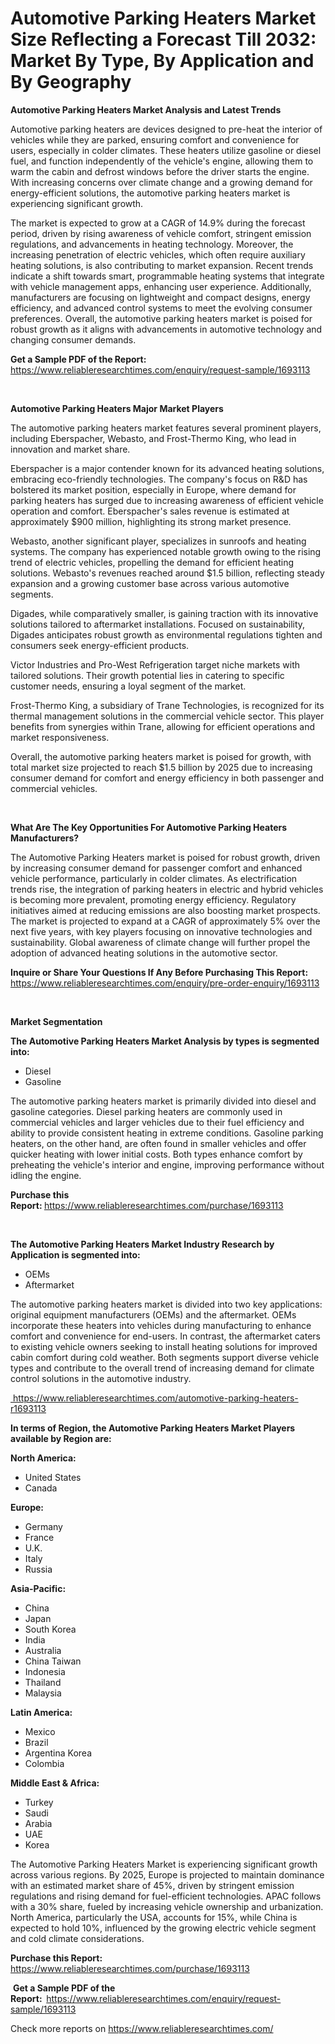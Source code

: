 <p><h1>Automotive Parking Heaters Market Size Reflecting a Forecast Till 2032: Market By Type, By Application and By Geography</h1></p><p><strong>Automotive Parking Heaters Market Analysis and Latest Trends</strong></p>
<p><p>Automotive parking heaters are devices designed to pre-heat the interior of vehicles while they are parked, ensuring comfort and convenience for users, especially in colder climates. These heaters utilize gasoline or diesel fuel, and function independently of the vehicle's engine, allowing them to warm the cabin and defrost windows before the driver starts the engine. With increasing concerns over climate change and a growing demand for energy-efficient solutions, the automotive parking heaters market is experiencing significant growth.</p><p>The market is expected to grow at a CAGR of 14.9% during the forecast period, driven by rising awareness of vehicle comfort, stringent emission regulations, and advancements in heating technology. Moreover, the increasing penetration of electric vehicles, which often require auxiliary heating solutions, is also contributing to market expansion. Recent trends indicate a shift towards smart, programmable heating systems that integrate with vehicle management apps, enhancing user experience. Additionally, manufacturers are focusing on lightweight and compact designs, energy efficiency, and advanced control systems to meet the evolving consumer preferences. Overall, the automotive parking heaters market is poised for robust growth as it aligns with advancements in automotive technology and changing consumer demands.</p></p>
<p><strong>Get a Sample PDF of the Report:&nbsp;</strong> <a href="https://www.reliableresearchtimes.com/enquiry/request-sample/1693113?utm_campaign=2646&utm_medium=2&utm_source=Github&utm_content=ia&utm_term=27032025&utm_id=automotive-parking-heaters">https://www.reliableresearchtimes.com/enquiry/request-sample/1693113</a></p>
<p>&nbsp;</p>
<p><strong>Automotive Parking Heaters Major Market Players</strong></p>
<p><p>The automotive parking heaters market features several prominent players, including Eberspacher, Webasto, and Frost-Thermo King, who lead in innovation and market share. </p><p>Eberspacher is a major contender known for its advanced heating solutions, embracing eco-friendly technologies. The company's focus on R&D has bolstered its market position, especially in Europe, where demand for parking heaters has surged due to increasing awareness of efficient vehicle operation and comfort. Eberspacher's sales revenue is estimated at approximately $900 million, highlighting its strong market presence.</p><p>Webasto, another significant player, specializes in sunroofs and heating systems. The company has experienced notable growth owing to the rising trend of electric vehicles, propelling the demand for efficient heating solutions. Webasto's revenues reached around $1.5 billion, reflecting steady expansion and a growing customer base across various automotive segments.</p><p>Digades, while comparatively smaller, is gaining traction with its innovative solutions tailored to aftermarket installations. Focused on sustainability, Digades anticipates robust growth as environmental regulations tighten and consumers seek energy-efficient products.</p><p>Victor Industries and Pro-West Refrigeration target niche markets with tailored solutions. Their growth potential lies in catering to specific customer needs, ensuring a loyal segment of the market.</p><p>Frost-Thermo King, a subsidiary of Trane Technologies, is recognized for its thermal management solutions in the commercial vehicle sector. This player benefits from synergies within Trane, allowing for efficient operations and market responsiveness.</p><p>Overall, the automotive parking heaters market is poised for growth, with total market size projected to reach $1.5 billion by 2025 due to increasing consumer demand for comfort and energy efficiency in both passenger and commercial vehicles.</p></p>
<p>&nbsp;</p>
<p><strong>What Are The Key Opportunities For Automotive Parking Heaters Manufacturers?</strong></p>
<p><p>The Automotive Parking Heaters market is poised for robust growth, driven by increasing consumer demand for passenger comfort and enhanced vehicle performance, particularly in colder climates. As electrification trends rise, the integration of parking heaters in electric and hybrid vehicles is becoming more prevalent, promoting energy efficiency. Regulatory initiatives aimed at reducing emissions are also boosting market prospects. The market is projected to expand at a CAGR of approximately 5% over the next five years, with key players focusing on innovative technologies and sustainability. Global awareness of climate change will further propel the adoption of advanced heating solutions in the automotive sector.</p></p>
<p><strong>Inquire or Share Your Questions If Any Before Purchasing This Report:</strong> <a href="https://www.reliableresearchtimes.com/enquiry/pre-order-enquiry/1693113?utm_campaign=2646&utm_medium=2&utm_source=Github&utm_content=ia&utm_term=27032025&utm_id=automotive-parking-heaters">https://www.reliableresearchtimes.com/enquiry/pre-order-enquiry/1693113</a></p>
<p>&nbsp;</p>
<p><strong>Market Segmentation</strong></p>
<p><strong>The Automotive Parking Heaters Market Analysis by types is segmented into:</strong></p>
<p><ul><li>Diesel</li><li>Gasoline</li></ul></p>
<p><p>The automotive parking heaters market is primarily divided into diesel and gasoline categories. Diesel parking heaters are commonly used in commercial vehicles and larger vehicles due to their fuel efficiency and ability to provide consistent heating in extreme conditions. Gasoline parking heaters, on the other hand, are often found in smaller vehicles and offer quicker heating with lower initial costs. Both types enhance comfort by preheating the vehicle's interior and engine, improving performance without idling the engine.</p></p>
<p><strong>Purchase this Report:&nbsp;</strong><a href="https://www.reliableresearchtimes.com/purchase/1693113?utm_campaign=2646&utm_medium=2&utm_source=Github&utm_content=ia&utm_term=27032025&utm_id=automotive-parking-heaters">https://www.reliableresearchtimes.com/purchase/1693113</a></p>
<p>&nbsp;</p>
<p><strong>The Automotive Parking Heaters Market Industry Research by Application is segmented into:</strong></p>
<p><ul><li>OEMs</li><li>Aftermarket</li></ul></p>
<p><p>The automotive parking heaters market is divided into two key applications: original equipment manufacturers (OEMs) and the aftermarket. OEMs incorporate these heaters into vehicles during manufacturing to enhance comfort and convenience for end-users. In contrast, the aftermarket caters to existing vehicle owners seeking to install heating solutions for improved cabin comfort during cold weather. Both segments support diverse vehicle types and contribute to the overall trend of increasing demand for climate control solutions in the automotive industry.</p></p>
<p><a href="https://www.reliableresearchtimes.com/automotive-parking-heaters-r1693113?utm_campaign=2646&utm_medium=2&utm_source=Github&utm_content=ia&utm_term=27032025&utm_id=automotive-parking-heaters">&nbsp;https://www.reliableresearchtimes.com/automotive-parking-heaters-r1693113</a></p>
<p><strong>In terms of Region, the Automotive Parking Heaters Market Players available by Region are:</strong></p>
<p>
    <p> <strong> North America: </strong>
        <ul>
            <li>United States</li>
            <li>Canada</li>
        </ul>
        </p> 
    <p> <strong> Europe: </strong>
        <ul>
            <li>Germany</li>
            <li>France</li>
            <li>U.K.</li>
            <li>Italy</li>
            <li>Russia</li>
        </ul>
        </p> 
    <p> <strong> Asia-Pacific: </strong>
        <ul>
            <li>China</li>
            <li>Japan</li>
            <li>South Korea</li>
            <li>India</li>
            <li>Australia</li>
            <li>China Taiwan</li>
            <li>Indonesia</li>
            <li>Thailand</li>
            <li>Malaysia</li>
        </ul>
        </p> 
    <p> <strong> Latin America: </strong>
        <ul>
            <li>Mexico</li>
            <li>Brazil</li>
            <li>Argentina Korea</li>
            <li>Colombia</li>
        </ul>
        </p> 
    <p> <strong> Middle East & Africa: </strong>
        <ul>
            <li>Turkey</li>
            <li>Saudi</li>
            <li>Arabia</li>
            <li>UAE</li>
            <li>Korea</li>
        </ul>
    </p>
    </p>
<p><p>The Automotive Parking Heaters Market is experiencing significant growth across various regions. By 2025, Europe is projected to maintain dominance with an estimated market share of 45%, driven by stringent emission regulations and rising demand for fuel-efficient technologies. APAC follows with a 30% share, fueled by increasing vehicle ownership and urbanization. North America, particularly the USA, accounts for 15%, while China is expected to hold 10%, influenced by the growing electric vehicle segment and cold climate considerations.</p></p>
<p><strong>Purchase this Report: </strong><a href="https://www.reliableresearchtimes.com/purchase/1693113?utm_campaign=2646&utm_medium=2&utm_source=Github&utm_content=ia&utm_term=27032025&utm_id=automotive-parking-heaters">https://www.reliableresearchtimes.com/purchase/1693113</a></p>
<p>&nbsp;<strong>Get a Sample PDF of the Report:&nbsp;&nbsp;</strong><a href="https://www.reliableresearchtimes.com/enquiry/request-sample/1693113?utm_campaign=2646&utm_medium=2&utm_source=Github&utm_content=ia&utm_term=27032025&utm_id=automotive-parking-heaters">https://www.reliableresearchtimes.com/enquiry/request-sample/1693113</a></p>
<p><strong></strong></p>
<p>Check more reports on <a href="https://www.reliableresearchtimes.com/?utm_campaign=2646&utm_medium=2&utm_source=Github&utm_content=ia&utm_term=27032025&utm_id=automotive-parking-heaters">https://www.reliableresearchtimes.com/</a></p>